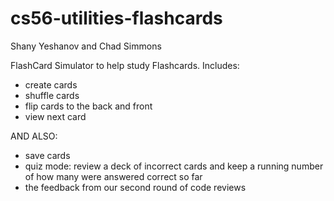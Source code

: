 # cs56-utilities-flashcards

Shany Yeshanov and Chad Simmons


FlashCard Simulator to help study Flashcards. Includes:
- create cards
- shuffle cards 
- flip cards to the back and front
- view next card

AND ALSO:
- save cards
- quiz mode: review a deck of incorrect cards and keep a running number of how many were answered correct so far
- the feedback from our second round of code reviews